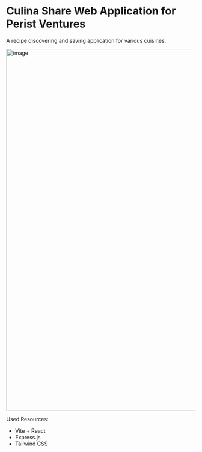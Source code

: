 # Culina Share Web Application for Perist Ventures

A recipe discovering and saving application for various cuisines.

<img width="960" alt="image" src="https://github.com/parth0301/culina-share/assets/99258522/239c9480-61ac-4398-8fe3-d5d9458d3bf3">

Used Resources:
  - Vite + React
  - Express.js
  - Tailwind CSS
